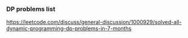 ### DP problems list
https://leetcode.com/discuss/general-discussion/1000929/solved-all-dynamic-programming-dp-problems-in-7-months